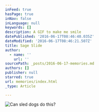 ```yaml
---
inFeed: true
hasPage: true
inNav: false
inLanguage: null
keywords: []
description: A GIF to make me smile
datePublished: '2016-06-17T08:46:40.035Z'
dateModified: '2016-06-17T08:46:21.507Z'
title: Sage Slide
author:
  - name: ''
    url: ''
sourcePath: _posts/2016-06-17-memories.md
authors: []
publisher: null
starred: true
url: memories/index.html
_type: Article

---
```

![Can sled dogs do this?](https://the-grid-user-content.s3-us-west-2.amazonaws.com/1e56ba25-e45c-4572-a0ce-5467e9463cad.jpg)